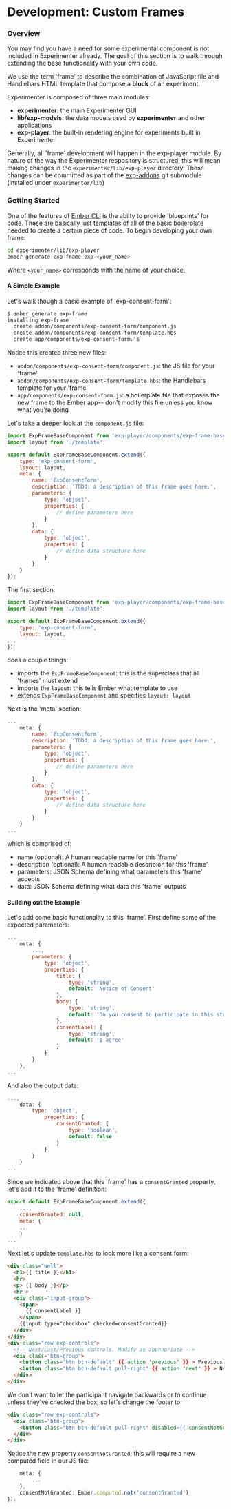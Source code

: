 # Development: Custom Frames

### Overview

You may find you have a need for some experimental component is not included in Experimenter already. The goal of this section is to walk through extending the base functionality with your own code.

We use the term 'frame' to describe the combination of JavaScript file and Handlebars HTML template that compose a **block** of an experiment.

Experimenter is composed of three main modules:

- **experimenter**: the main Experimenter GUI
- **lib/exp-models**: the data models used by **experimenter** and other applications
- **exp-player**: the built-in rendering engine for experiments built in Experimenter

Generally, all 'frame' development will happen in the exp-player module. By nature of the way the Experimenter respository is structured, this will mean making changes in the `experimenter/lib/exp-player` directory. These changes can be committed as part of the [exp-addons](https://github.com/CenterForOpenScience/exp-addons) git submodule (installed under `experimenter/lib`)

### Getting Started

One of the features of [Ember CLI](http://www.ember-cli.com/) is the abilty to provide 'blueprints' for code. These are basically just templates of all of the basic boilerplate needed to create a certain piece of code. To begin developing your own frame:

```bash
cd experimenter/lib/exp-player
ember generate exp-frame exp-<your_name>
```

Where `<your_name>` corresponds with the name of your choice.

#### A Simple Example

Let's walk though a basic example of 'exp-consent-form':

```bash
$ ember generate exp-frame
installing exp-frame
  create addon/components/exp-consent-form/component.js
  create addon/components/exp-consent-form/template.hbs
  create app/components/exp-consent-form.js
```

Notice this created three new files:
- `addon/components/exp-consent-form/component.js`: the JS file for your 'frame'
- `addon/components/exp-consent-form/template.hbs`: the Handlebars template for your 'frame'
- `app/components/exp-consent-form.js`: a boilerplate file that exposes the new frame to the Ember app-- don't modify this file unless you know what you're doing

Let's take a deeper look at the `component.js` file:

```javascript
import ExpFrameBaseComponent from 'exp-player/components/exp-frame-base';
import layout from './template';

export default ExpFrameBaseComponent.extend({
    type: 'exp-consent-form',
    layout: layout,
    meta: {
        name: 'ExpConsentForm',
        description: 'TODO: a description of this frame goes here.',
        parameters: {
            type: 'object',
            properties: {
                // define parameters here
            }
        },
        data: {
            type: 'object',
            properties: {
                // define data structure here
            }
        }
    }
});
```

The first section:

```javascript
import ExpFrameBaseComponent from 'exp-player/components/exp-frame-base';
import layout from './template';

export default ExpFrameBaseComponent.extend({
    type: 'exp-consent-form',
    layout: layout,
...
})
```

does a couple things:
- imports the `ExpFrameBaseComponent`: this is the superclass that all 'frames' must extend
- imports the `layout`: this tells Ember what template to use
- extends `ExpFrameBaseComponent` and specifies `layout: layout`


Next is the 'meta' section:

```javascript
...
    meta: {
        name: 'ExpConsentForm',
        description: 'TODO: a description of this frame goes here.',
        parameters: {
            type: 'object',
            properties: {
                // define parameters here
            }
        },
        data: {
            type: 'object',
            properties: {
                // define data structure here
            }
        }
    }
...
```

which is comprised of:
- name (optional): A human readable name for this 'frame'
- description (optional): A human readable descripion for this 'frame'
- parameters: JSON Schema defining what parameters this 'frame' accepts
- data: JSON Schema defining what data this 'frame' outputs

#### Building out the Example

Let's add some basic functionality to this 'frame'. First define some of the expected parameters:

```javascript
...
    meta: {
        ...,
        parameters: {
            type: 'object',
            properties: {
                title: {
                    type: 'string',
                    default: 'Notice of Consent'
                },
                body: {
                    type: 'string',
                    default: 'Do you consent to participate in this study?'
                },
                consentLabel: {
                    type: 'string',
                    default: 'I agree'
                }
            }
        }
    },
...
```

And also the output data:

```javascript
...,
    data: {
        type: 'object',
            properties: {
                consentGranted: {
                    type: 'boolean',
                    default: false
                }
            }
        }
    }
...
```

Since we indicated above that this 'frame' has a `consentGranted` property, let's add it to the 'frame' definition:

```javascript
export default ExpFrameBaseComponent.extend({
    ...,
    consentGranted: null,
    meta: {
    ...
    }
...
```


Next let's update `template.hbs` to look more like a consent form:

```html
<div class="well">
  <h1>{{ title }}</h1>
  <hr>
  <p> {{ body }}</p>
  <hr >
  <div class="input-group">
    <span>
      {{ consentLabel }}
    </span>
    {{input type="checkbox" checked=consentGranted}}
  </div>
</div>
<div class="row exp-controls">
  <!-- Next/Last/Previous controls. Modify as appropriate -->
  <div class="btn-group">
    <button class="btn btn-default" {{ action 'previous' }} > Previous </button>
    <button class="btn btn-default pull-right" {{ action 'next' }} > Next </button>
  </div>
</div>
```

We don't want to let the participant navigate backwards or to continue unless they've checked the box, so let's change the footer to:

```html
<div class="row exp-controls">
  <div class="btn-group">
    <button class="btn btn-default pull-right" disabled={{ consentNotGranted }} {{ action 'next' }} > Next </button>
  </div>
</div>
```

Notice the new property `consentNotGranted`; this will require a new computed field in our JS file:

```javascript
    meta: {
        ...
    },
    consentNotGranted: Ember.computed.not('consentGranted')
});
```
